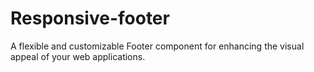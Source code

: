 # Responsive-footer
A flexible and customizable Footer component for enhancing the visual appeal of your web applications.
